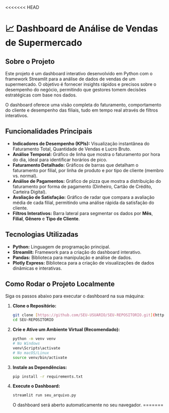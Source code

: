 <<<<<<< HEAD
# 📈 Dashboard de Análise de Vendas de Supermercado

## Sobre o Projeto
Este projeto é um dashboard interativo desenvolvido em Python com o framework Streamlit para a análise de dados de vendas de um supermercado. O objetivo é fornecer insights rápidos e precisos sobre o desempenho do negócio, permitindo que gestores tomem decisões estratégicas com base nos dados.

O dashboard oferece uma visão completa do faturamento, comportamento do cliente e desempenho das filiais, tudo em tempo real através de filtros interativos.

## Funcionalidades Principais
- **Indicadores de Desempenho (KPIs):** Visualização instantânea do Faturamento Total, Quantidade de Vendas e Lucro Bruto.
- **Análise Temporal:** Gráfico de linha que mostra o faturamento por hora do dia, ideal para identificar horários de pico.
- **Faturamento Detalhado:** Gráficos de barras que detalham o faturamento por filial, por linha de produto e por tipo de cliente (membro vs. normal).
- **Análise de Pagamentos:** Gráfico de pizza que mostra a distribuição do faturamento por forma de pagamento (Dinheiro, Cartão de Crédito, Carteira Digital).
- **Avaliação de Satisfação:** Gráfico de radar que compara a avaliação média de cada filial, permitindo uma análise rápida da satisfação do cliente.
- **Filtros Interativos:** Barra lateral para segmentar os dados por **Mês**, **Filial**, **Gênero** e **Tipo de Cliente**.

## Tecnologias Utilizadas
- **Python:** Linguagem de programação principal.
- **Streamlit:** Framework para a criação do dashboard interativo.
- **Pandas:** Biblioteca para manipulação e análise de dados.
- **Plotly Express:** Biblioteca para a criação de visualizações de dados dinâmicas e interativas.

## Como Rodar o Projeto Localmente

Siga os passos abaixo para executar o dashboard na sua máquina:

1.  **Clone o Repositório:**
    ```bash
    git clone [https://github.com/SEU-USUARIO/SEU-REPOSITORIO.git](https://github.com/SEU-USUARIO/SEU-REPOSITORIO.git)
    cd SEU-REPOSITORIO
    ```

2.  **Crie e Ative um Ambiente Virtual (Recomendado):**
    ```bash
    python -m venv venv
    # No Windows
    venv\Scripts\activate
    # No macOS/Linux
    source venv/bin/activate
    ```

3.  **Instale as Dependências:**
    ```bash
    pip install -r requirements.txt
    ```

4.  **Execute o Dashboard:**
    ```bash
    streamlit run seu_arquivo.py
    ```
    O dashboard será aberto automaticamente no seu navegador.
=======
